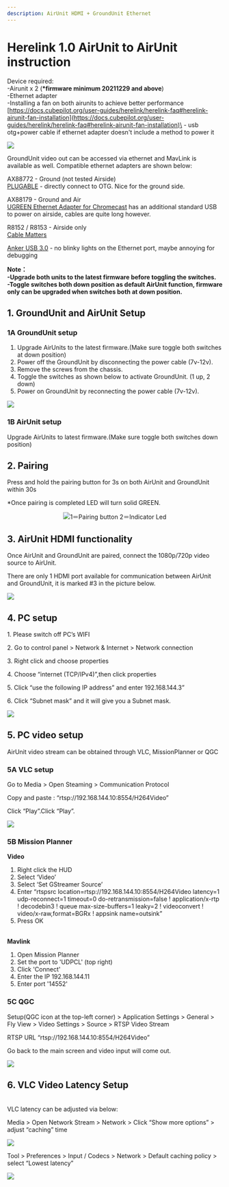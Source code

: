 ```yaml
---
description: AirUnit HDMI + GroundUnit Ethernet
---
```


# Herelink 1.0 AirUnit to AirUnit instruction

Device required:\
\-Airunit x 2 (**\*firmware minimum 20211229 and above**)\
\-Ethernet adapter\
\-Installing a fan on both airunits to achieve better performance\
[https://docs.cubepilot.org/user-guides/herelink/herelink-faq#herelink-airunit-fan-installation](https://docs.cubepilot.org/user-guides/herelink/herelink-faq#herelink-airunit-fan-installation)\
\- usb otg+power cable if ethernet adapter doesn't include a method to power it

![](<../../.gitbook/assets/USB OTA+power cable.png>)

GroundUnit video out can be accessed via ethernet and MavLink is available as well. Compatible ethernet adapters are shown below:

AX88772 - Ground (not tested Airside)\
[PLUGABLE](https://plugable.com/products/usb2-otge100/) - directly connect to OTG. Nice for the ground side.

AX88179 - Ground and Air\
[UGREEN Ethernet Adapter for Chromecast](https://www.amazon.co.uk/UGREEN-Ethernet-Adaptor-Chromecast-Network/dp/B01N1X28F1/ref=asc\_df\_B01N1X28F1/?tag=googshopuk-21\&linkCode=df0\&hvadid=309964054975\&hvpos=\&hvnetw=g\&hvrand=13338390534555592071\&hvpone=\&hvptwo=\&hvqmt=\&hvdev=c\&hvdvcmdl=\&hvlocint=\&hvlocphy=9045387\&hvtargid=pla-303357944812\&psc=1) has an additional standard USB to power on airside, cables are quite long however.

R8152 / R8153 - Airside only\
[Cable Matters](https://www.amazon.co.uk/gp/product/B00ET4KHJ2/ref=ppx\_yo\_dt\_b\_asin\_title\_o04\_s01?ie=UTF8\&psc=1)

[Anker USB 3.0](https://www.amazon.co.uk/gp/product/B00NPJP33M/ref=ppx\_yo\_dt\_b\_asin\_title\_o04\_s00?ie=UTF8\&psc=1) - no blinky lights on the Ethernet port, maybe annoying for debugging

**Note：**\
**-Upgrade both units to the latest firmware before toggling the switches.**\
**-Toggle switches both down position as default AirUnit function, firmware only can be upgraded when switches both at down position.**

## 1. GroundUnit and AirUnit Setup

### 1A GroundUnit setup

1. Upgrade AirUnits to the latest firmware.(Make sure toggle both switches at down position)
2. Power off the GroundUnit by disconnecting the power cable (7v-12v).
3. Remove the screws from the chassis.
4. Toggle the switches as shown below to activate GroundUnit. (1 up, 2 down)
5. Power on GroundUnit by reconnecting the power cable (7v-12v).

![](<../../.gitbook/assets/1A GoundUnit and AirUnit Setup.png>)

### **1B AirUnit setup**

Upgrade AirUnits to latest firmware.(Make sure toggle both switches down position)

## **2. Pairing**

Press and hold the pairing button for 3s on both AirUnit and GroundUnit within 30s&#x20;

\*Once pairing is completed LED will turn solid GREEN.

<div align="center">

<img src="../../.gitbook/assets/AirUnit 1.0 Switches - 1 and 2.jpg" alt="1＝Pairing button
2＝Indicator Led">

</div>

## 3. AirUnit HDMI functionality

Once AirUnit and GroundUnit are paired, connect the 1080p/720p video source to AirUnit.&#x20;

There are only 1 HDMI port available for communication between AirUnit and GroundUnit, it is marked #3 in the picture below.

![](<../../.gitbook/assets/3. AirUnit HDMI functionality.png>)

## 4. PC setup

1\. Please switch off PC’s WIFI

2\. Go to control panel > Network & Internet > Network connection

3\. Right click and choose properties

4\. Choose “internet (TCP/IPv4)”,then click properties

5\. Click “use the following IP address” and enter 192.168.144.3”

6\. Click “Subnet mask” and it will give you a Subnet mask.

![](<../../.gitbook/assets/4 PC setup.png>)

## 5. PC video setup

AirUnit video stream can be obtained through VLC, MissionPlanner or QGC

### 5A VLC setup

Go to Media > Open Steaming > Communication Protocol

Copy and paste : “rtsp://192.168.144.10:8554/H264Video”

Click “Play”.Click “Play”.

![](<../../.gitbook/assets/5A VLC setup.png>)

### 5B Mission Planner

**Video**

1. Right click the HUD
2. Select ‘Video’
3. Select ‘Set GStreamer Source’
4. Enter “rtspsrc location=rtsp://192.168.144.10:8554/H264Video latency=1 udp-reconnect=1 timeout=0 do-retransmission=false ! application/x-rtp ! decodebin3 ! queue max-size-buffers=1 leaky=2 ! videoconvert ! video/x-raw,format=BGRx ! appsink name=outsink”
5. Press OK

\
&#x20;**Mavlink**

1. Open Mission Planner
2. Set the port to 'UDPCL' (top right)
3. Click 'Connect'
4. Enter the IP 192.168.144.11
5. Enter port '14552'

### **5C QGC**

Setup(QGC icon at the top-left corner) > Application Settings > General > Fly View > Video Settings > Source > RTSP Video Stream

RTSP URL “rtsp://192.168.144.10:8554/H264Video”

Go back to the main screen and video input will come out.

![](<../../.gitbook/assets/5C QGC.png>)

## 6. VLC Video Latency Setup

\
VLC latency can be adjusted via below:

Media > Open Network Stream > Network > Click “Show more options” > adjust “caching” time

![](<../../.gitbook/assets/6. VLC Video Latency Setup-1.png>)

Tool > Preferences > Input / Codecs > Network > Default caching policy > select “Lowest latency”

![](<../../.gitbook/assets/6. VLC Video Latency Setup-2.png>)
